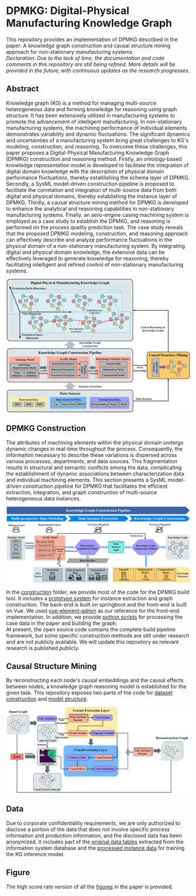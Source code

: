 # DPMKG: Digital-Physical Manufacturing Knowledge Graph

This repository provides an implementation of DPMKG described in the paper: A knowledge graph construction and causal
structure mining approach for non-stationary manufacturing systems.
<br>
*Declaration: Due to the lack of time, the documentation and code comments in this repository are still being refined.
More details will be provided in the future, with continuous updates as the research progresses.*

## Abstract

Knowledge graph (KG) is a method for managing multi-source heterogeneous data and forming knowledge for reasoning using
graph structure. It has been extensively utilized in manufacturing systems to promote the advancement of intelligent
manufacturing. In non-stationary manufacturing systems, the machining performance of individual elements demonstrates
variability and dynamic fluctuations. The significant dynamics and uncertainties of a manufacturing system bring great
challenges to KG's modeling, construction, and reasoning. To overcome these challenges, this paper proposes a
Digital-Physical Manufacturing Knowledge Graph (DPMKG) construction and reasoning method. Firstly, an ontology-based
knowledge representation model is developed to facilitate the integration of digital domain knowledge with the
description of physical domain performance fluctuations, thereby establishing the schema layer of DPMKG. Secondly, a
SysML model-driven construction pipeline is proposed to facilitate the correlation and integration of multi-source data
from both digital and physical domains, thereby establishing the instance layer of DPMKG. Thirdly, a causal structure
mining method for DPMKG is developed to enhance the analytical and reasoning capabilities in non-stationary
manufacturing systems. Finally, an aero-engine casing machining system is employed as a case study to establish the
DPMKG, and reasoning is performed on the process quality prediction task. The case study reveals that the proposed DPMKG
modeling, construction, and reasoning approach can effectively describe and analyze performance fluctuations in the
physical domain of a non-stationary manufacturing system. By integrating digital and physical domain knowledge, the
extensive data can be effectively leveraged to generate knowledge for reasoning, thereby facilitating intelligent and
refined control of non-stationary manufacturing systems.
<div align="center">
<img src="/figure/Fig1.png"  width="500" />
</div>

## DPMKG Construction

The attributes of machining elements within the physical domain undergo dynamic changes in real-time throughout the
process. Consequently, the information necessary to describe these variations is dispersed across various processes,
departments, and data sources. This fragmentation results in structural and semantic conflicts among the data,
complicating the establishment of dynamic associations between characterization data and individual machining elements.
This section presents a SysML model-driven construction pipeline for DPMKG that facilitates the efficient extraction,
integration, and graph construction of multi-source heterogeneous data instances.

<div align="center">
<img src="/figure/Fig4.png"  width="800" />
</div>

In the [construction](/construction) folder, we provide most of the code for the DPMKG build tool. It includes a
[prototype system](/construction/instance_extraction) for instance extraction and graph construction. The back-end is
built on springboot and the front-end is built on Vue. We
used [vue-element-admin](https://panjiachen.github.io/vue-element-admin-site/zh/guide/) as our reference for the
front-end implementation.
In addition, we provide [python scripts](/construction/KG_bulid) for processing the case data in the paper and building
the graph.
<br>
At present, the open source code contains the complete build pipeline framework, but some specific construction methods
are still under research and are not publicly available. We will update this repository as relevant research is
published publicly.

## Causal Structure Mining

By reconstructing each node's causal embeddings and the causal effects between nodes, a knowledge graph reasoning model
is established for the given task. This repository exposes two parts of the code
for [dataset construction](/reasoning/data_process) and [model structure](/reasoning/causal_model).

<div align="center">
<img src="/figure/Fig6.png" width="500" />
</div>

## Data

Due to corporate confidentiality requirements, we are only authorized to disclose a portion of the data that does not
involve specific process information and production information, and the disclosed data has been anonymized. It includes
part of the [original data tables](/data/database_table) extracted from the information system database and
the [processed instance data](/data/case_instance.xlsx) for training the KG inference model.

## Figure

The high score rate version of all the [figures](/figure) in the paper is provided.